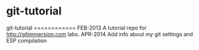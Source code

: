 git-tutorial
============

git-tutorial ============ FEB-2013  A tutorial repo for http://gitimmersion.com labs.  APR-2014  Add info about my git settings and ESP compilation

